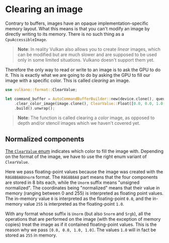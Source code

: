 # Clearing an image

Contrary to buffers, images have an opaque implementation-specific memory layout. What this means
is that you can't modify an image by directly writing to its memory. There is no such thing as a
`CpuAccessibleImage`.

> **Note**: In reality Vulkan also allows you to create *linear* images, which can be modified but
> are much slower and are supposed to be used only in some limited situations. Vulkano doesn't
> support them yet.

Therefore the only way to read or write to an image is to ask the GPU to do it. This is exactly
what we are going to do by asking the GPU to fill our image with a specific color. This is called
*clearing* an image.

```rust
use vulkano::format::ClearValue;

let command_buffer = AutoCommandBufferBuilder::new(device.clone(), queue.family()).unwrap()
    .clear_color_image(image.clone(), ClearValue::Float([0.0, 0.0, 1.0, 1.0])).unwrap()
    .build().unwrap();
```

> **Note**: The function is called clearing a *color* image, as opposed to depth and/or stencil
> images which we haven't covered yet.

## Normalized components

[The `ClearValue` enum](https://docs.rs/vulkano/0.6/vulkano/format/enum.ClearValue.html) indicates
which color to fill the image with. Depending on the format of the image, we have to use the right
enum variant of `ClearValue`.

Here we pass floating-point values because the image was created with the `R8G8B8A8Unorm` format.
The `R8G8B8A8` part means that the four components are stored in 8 bits each, while the `Unorm`
suffix means "unsigned normalized". The coordinates being "normalized" means that their value in
memory (ranging between 0 and 255) is interpreted as floating point values. The in-memory value `0`
is interpreted as the floating-point `0.0`, and the in-memory value `255` is interpreted as the
floating-point `1.0`.

With any format whose suffix is `Unorm` (but also `Snorm` and `Srgb`), all the operations that are
performed on the image (with the exception of memory copies) treat the image as if it contained
floating-point values. This is the reason why we pass `[0.0, 0.0, 1.0, 1.0]`. The values `1.0` will
in fact be stored as `255` in memory.
